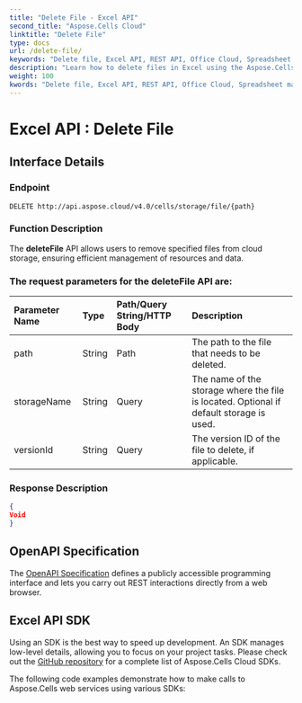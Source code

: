 ```yaml
---
title: "Delete File - Excel API"
second_title: "Aspose.Cells Cloud"
linktitle: "Delete File"
type: docs
url: /delete-file/
keywords: "Delete file, Excel API, REST API, Office Cloud, Spreadsheet management, File deletion, Cloud storage, API usage"
description: "Learn how to delete files in Excel using the Aspose.Cells API. This guide provides detailed information on the deleteFile API endpoint, request parameters, and response structure."
weight: 100
kwords: "Delete file, Excel API, REST API, Office Cloud, Spreadsheet management, File deletion, Cloud storage, API usage"
---
```


# **Excel API : Delete File**

## **Interface Details**

### **Endpoint** 

```
DELETE http://api.aspose.cloud/v4.0/cells/storage/file/{path}
```

### **Function Description**

The **deleteFile** API allows users to remove specified files from cloud storage, ensuring efficient management of resources and data. 

### The request parameters for the **deleteFile** API are: 

| Parameter Name | Type | Path/Query String/HTTP Body | Description | 
| :- | :- | :- |:- | 
|path|String|Path|The path to the file that needs to be deleted.|
|storageName|String|Query|The name of the storage where the file is located. Optional if default storage is used.|
|versionId|String|Query|The version ID of the file to delete, if applicable.|

### **Response Description**
```json
{
Void
}
```

## OpenAPI Specification

The [OpenAPI Specification](https://reference.aspose.cloud/cells/#/FileController/DeleteFile) defines a publicly accessible programming interface and lets you carry out REST interactions directly from a web browser.

## Excel API SDK 

Using an SDK is the best way to speed up development. An SDK manages low-level details, allowing you to focus on your project tasks. Please check out the [GitHub repository](https://github.com/aspose-cells-cloud) for a complete list of Aspose.Cells Cloud SDKs.

The following code examples demonstrate how to make calls to Aspose.Cells web services using various SDKs: